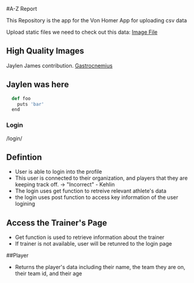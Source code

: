 #A-Z Report  

This Repository is the app for the Von Homer App for uploading csv data


Upload static files we need to check out this data: 
[Image File]('https://www.caktusgroup.com/blog/2014/11/10/Using-Amazon-S3-to-store-your-Django-sites-static-and-media-files/')

## High Quality Images
Jaylen James contribution.
[Gastrocnemius]('https://www.docpods.com/Default.aspx?PageID=2526802&A=SearchResult&SearchID=9786305&ObjectID=2526802&ObjectType=1')

## Jaylen was here

```python
  def foo
    puts 'bar'
  end
```

### Login 
/login/

## Defintion 
- User is able to login into the profile
- This user is connected to their organization, and players that they are keeping track off. -> "Incorrect" - Kehlin
- The login uses get function to retreive relevant athlete's data
- the login uses post function to access key information of the user logining

## Access the Trainer's Page
- Get function is used to retrieve information about the trainer
- If trainer is not available, user will be retunred to the login page


##Player
- Returns the player's data including their name, the team they are on, their team id, and their age






